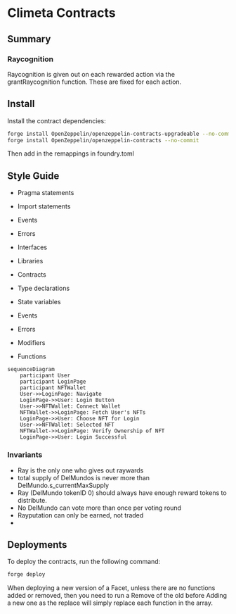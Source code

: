 # Climeta Contracts

## Summary

### Raycognition

Raycognition is given out on each rewarded action via the grantRaycognition function. These are fixed for each action.



## Install

Install the contract dependencies:

```bash
forge install OpenZeppelin/openzeppelin-contracts-upgradeable --no-commit
forge install OpenZeppelin/openzeppelin-contracts --no-commit
```

Then add in the remappings in foundry.toml


## Style Guide

* Pragma statements
* Import statements
* Events
* Errors
* Interfaces
* Libraries
* Contracts

* Type declarations
* State variables
* Events
* Errors
* Modifiers
* Functions

```mermaid
sequenceDiagram
    participant User
    participant LoginPage
    participant NFTWallet
    User->>LoginPage: Navigate
    LoginPage->>User: Login Button 
    User->>NFTWallet: Connect Wallet
    NFTWallet->>LoginPage: Fetch User's NFTs
    LoginPage->>User: Choose NFT for Login
    User->>NFTWallet: Selected NFT
    NFTWallet->>LoginPage: Verify Ownership of NFT
    LoginPage->>User: Login Successful
```

### Invariants

 * Ray is the only one who gives out raywards
 * total supply of DelMundos is never more than DelMundo.s_currentMaxSupply
 * Ray (DelMundo tokenID 0) should always have enough reward tokens to distribute.
 * No DelMundo can vote more than once per voting round
 * Rayputation can only be earned, not traded
 * 


## Deployments

To deploy the contracts, run the following command:

```bash
forge deploy
```



When deploying a new version of a Facet, unless there are no functions added or removed, then you need to run a Remove of the old before 
Adding a new one as the replace will simply replace each function in the array. 